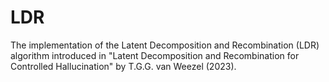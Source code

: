 # LDR
The implementation of the Latent Decomposition and Recombination (LDR) algorithm introduced in "Latent Decomposition and Recombination for Controlled Hallucination" by T.G.G. van Weezel (2023).
